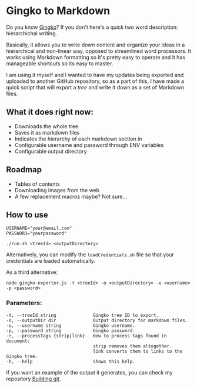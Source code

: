 # Gingko to Markdown

Do you know [Gingko](https://gingkoapp.com/)? If you don't here's a quick two word description: hierarchichal writing.

Basically, it allows you to write down content and organize your ideas in a hierarchical and non-linear way, opposed to streamlined word processors. It works using Markdown formatting so it's pretty easy to operate and it has manageable shortcuts so its easy to master.

I am using it myself and I wanted to have my updates being exported and uploaded to another GitHub repository, so as a part of this, I have made a quick script that will export a _tree_ and write it down as a set of Markdown files.

## What it does right now:

- Downloads the whole tree
- Saves it as markdown files
- Indicates the hierarchy of each markdown section in 
- Configurable username and password through ENV variables
- Configurable output directory

## Roadmap

- Tables of contents
- Downloading images from the web
- A few replacement macros maybe? Not sure...

## How to use

```console
USERNAME="your@email.com"
PASSWORD="yourpassword"

./run.sh <treeId> <outputDirectory>
```

Alternatively, you can modify the `loadCredentials.sh` file so that your credentials are loaded automatically.

As a third alternative:

```console
node gingko-exporter.js -t <treeId> -o <outputDirectory> -u <username> -p <password>
```

### Parameters:

```console
-t, --treeId string              Gingko tree ID to export.
-o, --outputDir dir              Output directory for markdown files.
-u, --username string            Gingko username.
-p, --password string            Gingko password.
-r, --processTags {strip|link}   How to process tags found in document:
                                 strip removes them altogether.
                                 link converts them to links to the Gingko tree.
-h, --help                       Shows this help.
```

If you want an example of the output it generates, you can check my repository [Building git](https://github.com/AlphaGit/building-git).

